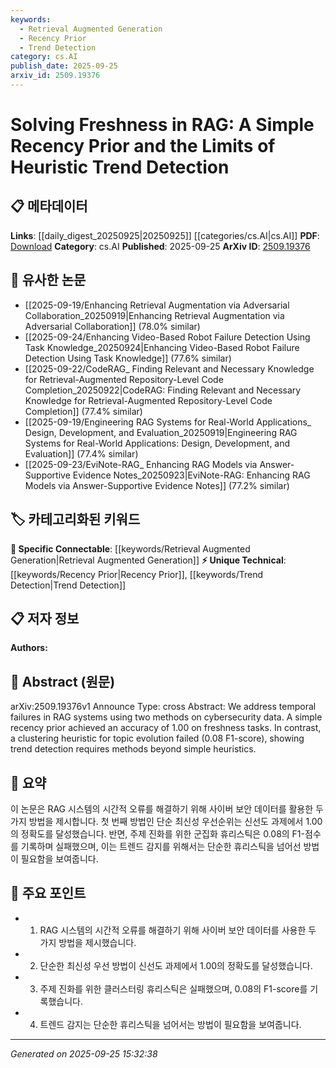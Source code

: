 ```yaml
---
keywords:
  - Retrieval Augmented Generation
  - Recency Prior
  - Trend Detection
category: cs.AI
publish_date: 2025-09-25
arxiv_id: 2509.19376
---
```


<!-- KEYWORD_LINKING_METADATA:
{
  "processed_timestamp": "2025-09-25T15:32:38.246398",
  "vocabulary_version": "1.0",
  "selected_keywords": [
    "Retrieval Augmented Generation",
    "Recency Prior",
    "Trend Detection"
  ],
  "rejected_keywords": [],
  "similarity_scores": {
    "Retrieval Augmented Generation": 0.8,
    "Recency Prior": 0.65,
    "Trend Detection": 0.7
  },
  "extraction_method": "AI_prompt_based",
  "budget_applied": true,
  "candidates_json": {
    "candidates": [
      {
        "surface": "RAG",
        "canonical": "Retrieval Augmented Generation",
        "aliases": [
          "RAG"
        ],
        "category": "specific_connectable",
        "rationale": "RAG is a trending concept in AI, connecting to advancements in retrieval-based language models.",
        "novelty_score": 0.45,
        "connectivity_score": 0.88,
        "specificity_score": 0.85,
        "link_intent_score": 0.8
      },
      {
        "surface": "recency prior",
        "canonical": "Recency Prior",
        "aliases": [
          "temporal recency",
          "time-based prior"
        ],
        "category": "unique_technical",
        "rationale": "Recency prior is a unique technique for addressing temporal issues in AI systems, offering a novel perspective.",
        "novelty_score": 0.7,
        "connectivity_score": 0.6,
        "specificity_score": 0.78,
        "link_intent_score": 0.65
      },
      {
        "surface": "trend detection",
        "canonical": "Trend Detection",
        "aliases": [
          "trend analysis",
          "temporal trend detection"
        ],
        "category": "unique_technical",
        "rationale": "Trend detection is crucial for understanding temporal dynamics in data, linking to broader data analysis techniques.",
        "novelty_score": 0.65,
        "connectivity_score": 0.72,
        "specificity_score": 0.8,
        "link_intent_score": 0.7
      }
    ],
    "ban_list_suggestions": [
      "freshness tasks",
      "clustering heuristic",
      "cybersecurity data"
    ]
  },
  "decisions": [
    {
      "candidate_surface": "RAG",
      "resolved_canonical": "Retrieval Augmented Generation",
      "decision": "linked",
      "scores": {
        "novelty": 0.45,
        "connectivity": 0.88,
        "specificity": 0.85,
        "link_intent": 0.8
      }
    },
    {
      "candidate_surface": "recency prior",
      "resolved_canonical": "Recency Prior",
      "decision": "linked",
      "scores": {
        "novelty": 0.7,
        "connectivity": 0.6,
        "specificity": 0.78,
        "link_intent": 0.65
      }
    },
    {
      "candidate_surface": "trend detection",
      "resolved_canonical": "Trend Detection",
      "decision": "linked",
      "scores": {
        "novelty": 0.65,
        "connectivity": 0.72,
        "specificity": 0.8,
        "link_intent": 0.7
      }
    }
  ]
}
-->

# Solving Freshness in RAG: A Simple Recency Prior and the Limits of Heuristic Trend Detection

## 📋 메타데이터

**Links**: [[daily_digest_20250925|20250925]] [[categories/cs.AI|cs.AI]]
**PDF**: [Download](https://arxiv.org/pdf/2509.19376.pdf)
**Category**: cs.AI
**Published**: 2025-09-25
**ArXiv ID**: [2509.19376](https://arxiv.org/abs/2509.19376)

## 🔗 유사한 논문
- [[2025-09-19/Enhancing Retrieval Augmentation via Adversarial Collaboration_20250919|Enhancing Retrieval Augmentation via Adversarial Collaboration]] (78.0% similar)
- [[2025-09-24/Enhancing Video-Based Robot Failure Detection Using Task Knowledge_20250924|Enhancing Video-Based Robot Failure Detection Using Task Knowledge]] (77.6% similar)
- [[2025-09-22/CodeRAG_ Finding Relevant and Necessary Knowledge for Retrieval-Augmented Repository-Level Code Completion_20250922|CodeRAG: Finding Relevant and Necessary Knowledge for Retrieval-Augmented Repository-Level Code Completion]] (77.4% similar)
- [[2025-09-19/Engineering RAG Systems for Real-World Applications_ Design, Development, and Evaluation_20250919|Engineering RAG Systems for Real-World Applications: Design, Development, and Evaluation]] (77.4% similar)
- [[2025-09-23/EviNote-RAG_ Enhancing RAG Models via Answer-Supportive Evidence Notes_20250923|EviNote-RAG: Enhancing RAG Models via Answer-Supportive Evidence Notes]] (77.2% similar)

## 🏷️ 카테고리화된 키워드
**🔗 Specific Connectable**: [[keywords/Retrieval Augmented Generation|Retrieval Augmented Generation]]
**⚡ Unique Technical**: [[keywords/Recency Prior|Recency Prior]], [[keywords/Trend Detection|Trend Detection]]

## 📋 저자 정보

**Authors:** 

## 📄 Abstract (원문)

arXiv:2509.19376v1 Announce Type: cross 
Abstract: We address temporal failures in RAG systems using two methods on cybersecurity data. A simple recency prior achieved an accuracy of 1.00 on freshness tasks. In contrast, a clustering heuristic for topic evolution failed (0.08 F1-score), showing trend detection requires methods beyond simple heuristics.

## 📝 요약

이 논문은 RAG 시스템의 시간적 오류를 해결하기 위해 사이버 보안 데이터를 활용한 두 가지 방법을 제시합니다. 첫 번째 방법인 단순 최신성 우선순위는 신선도 과제에서 1.00의 정확도를 달성했습니다. 반면, 주제 진화를 위한 군집화 휴리스틱은 0.08의 F1-점수를 기록하며 실패했으며, 이는 트렌드 감지를 위해서는 단순한 휴리스틱을 넘어선 방법이 필요함을 보여줍니다.

## 🎯 주요 포인트

- 1. RAG 시스템의 시간적 오류를 해결하기 위해 사이버 보안 데이터를 사용한 두 가지 방법을 제시했습니다.
- 2. 단순한 최신성 우선 방법이 신선도 과제에서 1.00의 정확도를 달성했습니다.
- 3. 주제 진화를 위한 클러스터링 휴리스틱은 실패했으며, 0.08의 F1-score를 기록했습니다.
- 4. 트렌드 감지는 단순한 휴리스틱을 넘어서는 방법이 필요함을 보여줍니다.


---

*Generated on 2025-09-25 15:32:38*